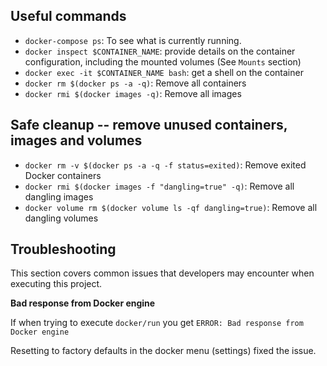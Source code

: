 ## Useful commands

* `docker-compose ps`: To see what is currently running.
* `docker inspect $CONTAINER_NAME`: provide details on the container configuration, including the mounted volumes (See `Mounts` section)
* `docker exec -it $CONTAINER_NAME bash`: get a shell on the container
* `docker rm $(docker ps -a -q)`: Remove all containers
* `docker rmi $(docker images -q)`: Remove all images

## Safe cleanup -- remove unused containers, images and volumes

* `docker rm -v $(docker ps -a -q -f status=exited)`: Remove exited Docker containers
* `docker rmi $(docker images -f "dangling=true" -q)`: Remove all dangling images
* `docker volume rm $(docker volume ls -qf dangling=true)`: Remove all dangling volumes

## Troubleshooting

This section covers common issues that developers may encounter when executing this project.

**Bad response from Docker engine**

If when trying to execute `docker/run` you get `ERROR: Bad response from Docker engine`

Resetting to factory defaults in the docker menu (settings) fixed the issue.

